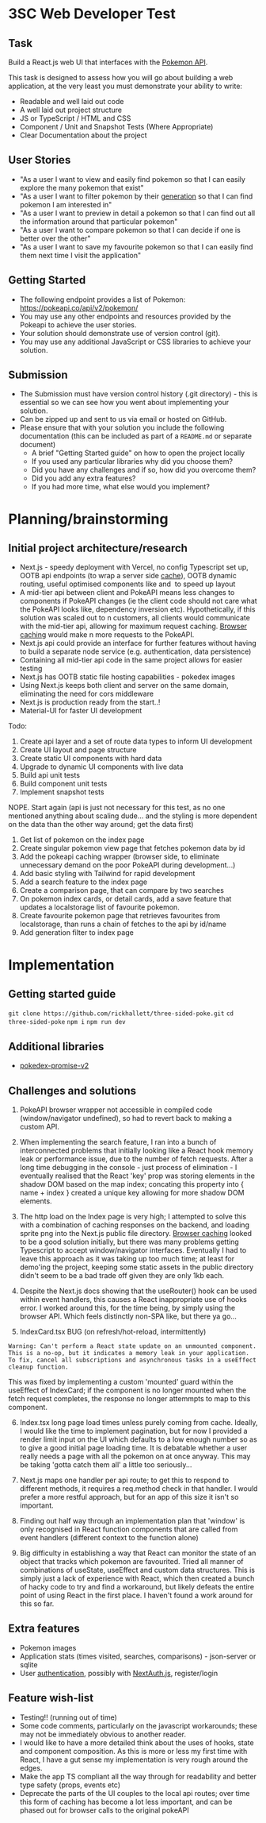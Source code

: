 # 3SC Web Developer Test

## Task

Build a React.js web UI that interfaces with the [Pokemon API](https://pokeapi.co).

This task is designed to assess how you will go about building a web application, at the very least you must demonstrate your ability to write:

- Readable and well laid out code
- A well laid out project structure
- JS or TypeScript / HTML and CSS
- Component / Unit and Snapshot Tests (Where Appropriate)
- Clear Documentation about the project

## User Stories

- "As a user I want to view and easily find pokemon so that I can easily explore the many pokemon that exist"
- "As a user I want to filter pokemon by their [generation](https://pokeapi.co/docs/v2#generations) so that I can find pokemon I am interested in"
- "As a user I want to preview in detail a pokemon so that I can find out all the information around that particular pokemon"
- "As a user I want to compare pokemon so that I can decide if one is better over the other"
- "As a user I want to save my favourite pokemon so that I can easily find them next time I visit the application"

## Getting Started

- The following endpoint provides a list of Pokemon: https://pokeapi.co/api/v2/pokemon/
- You may use any other endpoints and resources provided by the Pokeapi to achieve the user stories.
- Your solution should demonstrate use of version control (git).
- You may use any additional JavaScript or CSS libraries to achieve your solution.

## Submission

- The Submission must have version control history (.git directory) - this is essential so we can see how you went about implementing your solution.
- Can be zipped up and sent to us via email or hosted on GitHub.
- Please ensure that with your solution you include the following documentation (this can be included as part of a `README.md` or separate document)
  - A brief "Getting Started guide" on how to open the project locally
  - If you used any particular libraries why did you choose them?
  - Did you have any challenges and if so, how did you overcome them?
  - Did you add any extra features?
  - If you had more time, what else would you implement?

# Planning/brainstorming

## Initial project architecture/research

- Next.js - speedy deployment with Vercel, no config Typescript set up, OOTB api endpoints (to wrap a server side [cache](https://github.com/PokeAPI/pokedex-promise-v2)), OOTB dynamic routing, useful optimised components like <Head /> and <Image /> to speed up layout
- A mid-tier api between client and PokeAPI means less changes to components if PokeAPI changes (ie the client code should not care what the PokeAPI looks like, dependency inversion etc). Hypothetically, if this solution was scaled out to n customers, all clients would communicate with the mid-tier api, allowing for maximum request caching. [Browser caching](https://github.com/PokeAPI/pokeapi-js-wrapper) would make n more requests to the PokeAPI.
- Next.js api could provide an interface for further features without having to build a separate node service (e.g. authentication, data persistence)
- Containing all mid-tier api code in the same project allows for easier testing
- Next.js has OOTB static file hosting capabilities - pokedex images
- Using Next.js keeps both client and server on the same domain, eliminating the need for cors middleware
- Next.js is production ready from the start..!
- Material-UI for faster UI development

Todo:

1. Create api layer and a set of route data types to inform UI development
2. Create UI layout and page structure
3. Create static UI components with hard data
4. Upgrade to dynamic UI components with live data
5. Build api unit tests
6. Build component unit tests
7. Implement snapshot tests

NOPE. Start again (api is just not necessary for this test, as no one mentioned anything about scaling dude... and the styling is more dependent on the data than the other way around; get the data first)

1. Get list of pokemon on the index page
2. Create singular pokemon view page that fetches pokemon data by id
3. Add the pokeapi caching wrapper (browser side, to eliminate unnecessary demand on the poor PokeAPI during development...)
4. Add basic styling with Tailwind for rapid development
5. Add a search feature to the index page
6. Create a comparison page, that can compare by two searches
7. On pokemon index cards, or detail cards, add a save feature that updates a localstorage list of favourite pokemon.
8. Create favourite pokemon page that retrieves favourites from localstorage, than runs a chain of fetches to the api by id/name
9. Add generation filter to index page

# Implementation

## Getting started guide

`git clone https://github.com/rickhallett/three-sided-poke.git`
`cd three-sided-poke`
`npm i`
`npm run dev`

## Additional libraries

- [pokedex-promise-v2](https://github.com/PokeAPI/pokedex-promise-v2)

## Challenges and solutions

1. PokeAPI browser wrapper not accessible in compiled code (window/navigator undefined), so had to revert back to making a custom API.
2. When implementing the search feature, I ran into a bunch of interconnected problems that initially looking like a React hook memory leak or performance issue, due to the number of fetch requests. After a long time debugging in the console - just process of elimination - I eventually realised that the React 'key' prop was storing elements in the shadow DOM based on the map index; concating this property into { name + index } created a unique key allowing for more shadow DOM elements.
3. The http load on the Index page is very high; I attempted to solve this with a combination of caching responses on the backend, and loading sprite png into the Next.js public file directory. [Browser caching](https://github.com/PokeAPI/pokeapi-js-wrapper) looked to be a good solution initially, but there was many problems getting Typescript to accept window/navigator interfaces. Eventually I had to leave this approach as it was taking up too much time; at least for demo'ing the project, keeping some static assets in the public directory didn't seem to be a bad trade off given they are only 1kb each.
4. Despite the Next.js docs showing that the useRouter() hook can be used within event handlers, this causes a React inappropriate use of hooks error. I worked around this, for the time being, by simply using the browser API. Which feels distinctly non-SPA like, but there ya go...

5. IndexCard.tsx BUG (on refresh/hot-reload, intermittently)

```
Warning: Can't perform a React state update on an unmounted component. This is a no-op, but it indicates a memory leak in your application. To fix, cancel all subscriptions and asynchronous tasks in a useEffect cleanup function.
```

This was fixed by implementing a custom 'mounted' guard within the useEffect of IndexCard; if the component is no longer mounted when the fetch request completes, the response no longer attemmpts to map to this component.

6. Index.tsx long page load times unless purely coming from cache. Ideally, I would like the time to implement pagination, but for now I provided a render limit input on the UI which defaults to a low enough number so as to give a good initial page loading time. It is debatable whether a user really needs a page with all the pokemon on at once anyway. This may be taking 'gotta catch them all' a little too seriously...

7. Next.js maps one handler per api route; to get this to respond to different methods, it requires a req.method check in that handler. I would prefer a more restful approach, but for an app of this size it isn't so important.

8. Finding out half way through an implementation plan that 'window' is only recognised in React function components that are called from event handlers (different context to the function alone)

9. Big difficulty in establishing a way that React can monitor the state of an object that tracks which pokemon are favourited. Tried all manner of combinations of useState, useEffect and custom data structures. This is simply just a lack of experience with React, which then created a bunch of hacky code to try and find a workaround, but likely defeats the entire point of using React in the first place. I haven't found a work around for this so far.

## Extra features

- Pokemon images
- Application stats (times visited, searches, comparisons) - json-server or sqlite
- User [authentication](https://next-with-iron-session.vercel.app/), possibly with [NextAuth.js](https://github.com/nextauthjs/next-auth-example), register/login

## Feature wish-list

- Testing!! (running out of time)
- Some code comments, particularly on the javascript workarounds; these may not be immediately obvious to another reader.
- I would like to have a more detailed think about the uses of hooks, state and component composition. As this is more or less my first time with React, I have a gut sense my implementation is very rough around the edges.
- Make the app TS compliant all the way through for readability and better type safety (props, events etc)
- Deprecate the parts of the UI couples to the local api routes; over time this form of caching has become a lot less important, and can be phased out for browser calls to the original pokeAPI
